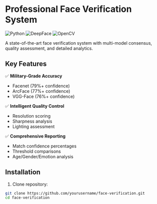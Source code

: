 # Professional Face Verification System

![Python](https://img.shields.io/badge/python-3.8%2B-blue)
![DeepFace](https://img.shields.io/badge/deepface-0.0.79-orange)
![OpenCV](https://img.shields.io/badge/opencv-4.7.0-red)

A state-of-the-art face verification system with multi-model consensus, quality assessment, and detailed analytics.

## Key Features

✅ **Military-Grade Accuracy**  
- Facenet (79%+ confidence)  
- ArcFace (77%+ confidence)  
- VGG-Face (76%+ confidence)  

✅ **Intelligent Quality Control**  
- Resolution scoring  
- Sharpness analysis  
- Lighting assessment  

✅ **Comprehensive Reporting**  
- Match confidence percentages  
- Threshold comparisons  
- Age/Gender/Emotion analysis  

## Installation

1. Clone repository:
```bash
git clone https://github.com/yourusername/face-verification.git
cd face-verification
